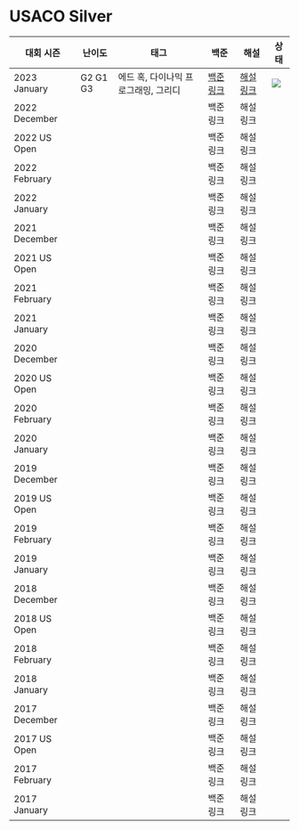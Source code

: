 # USACO Silver

| 대회 시즌     | 난이도   | 태그                                 | 백준                                              | 해설                          | 상태                                                                                |
| ------------- | -------- | ------------------------------------ | ------------------------------------------------- | ----------------------------- | ----------------------------------------------------------------------------------- |
| 2023 January  | G2 G1 G3 | 에드 혹, 다이나믹 프로그래밍, 그리디 | [백준 링크](https://www.acmicpc.net/category/807) | [해설 링크](./2023%20January) | ![](https://img.shields.io/static/v1?label=progress&message=100%&color=brightgreen) |
| 2022 December |          |                                      | 백준 링크                                         | 해설 링크                     |                                                                                     |
| 2022 US Open  |          |                                      | 백준 링크                                         | 해설 링크                     |                                                                                     |
| 2022 February |          |                                      | 백준 링크                                         | 해설 링크                     |                                                                                     |
| 2022 January  |          |                                      | 백준 링크                                         | 해설 링크                     |                                                                                     |
| 2021 December |          |                                      | 백준 링크                                         | 해설 링크                     |                                                                                     |
| 2021 US Open  |          |                                      | 백준 링크                                         | 해설 링크                     |                                                                                     |
| 2021 February |          |                                      | 백준 링크                                         | 해설 링크                     |                                                                                     |
| 2021 January  |          |                                      | 백준 링크                                         | 해설 링크                     |                                                                                     |
| 2020 December |          |                                      | 백준 링크                                         | 해설 링크                     |                                                                                     |
| 2020 US Open  |          |                                      | 백준 링크                                         | 해설 링크                     |                                                                                     |
| 2020 February |          |                                      | 백준 링크                                         | 해설 링크                     |                                                                                     |
| 2020 January  |          |                                      | 백준 링크                                         | 해설 링크                     |                                                                                     |
| 2019 December |          |                                      | 백준 링크                                         | 해설 링크                     |                                                                                     |
| 2019 US Open  |          |                                      | 백준 링크                                         | 해설 링크                     |                                                                                     |
| 2019 February |          |                                      | 백준 링크                                         | 해설 링크                     |                                                                                     |
| 2019 January  |          |                                      | 백준 링크                                         | 해설 링크                     |                                                                                     |
| 2018 December |          |                                      | 백준 링크                                         | 해설 링크                     |                                                                                     |
| 2018 US Open  |          |                                      | 백준 링크                                         | 해설 링크                     |                                                                                     |
| 2018 February |          |                                      | 백준 링크                                         | 해설 링크                     |                                                                                     |
| 2018 January  |          |                                      | 백준 링크                                         | 해설 링크                     |                                                                                     |
| 2017 December |          |                                      | 백준 링크                                         | 해설 링크                     |                                                                                     |
| 2017 US Open  |          |                                      | 백준 링크                                         | 해설 링크                     |                                                                                     |
| 2017 February |          |                                      | 백준 링크                                         | 해설 링크                     |                                                                                     |
| 2017 January  |          |                                      | 백준 링크                                         | 해설 링크                     |                                                                                     |
